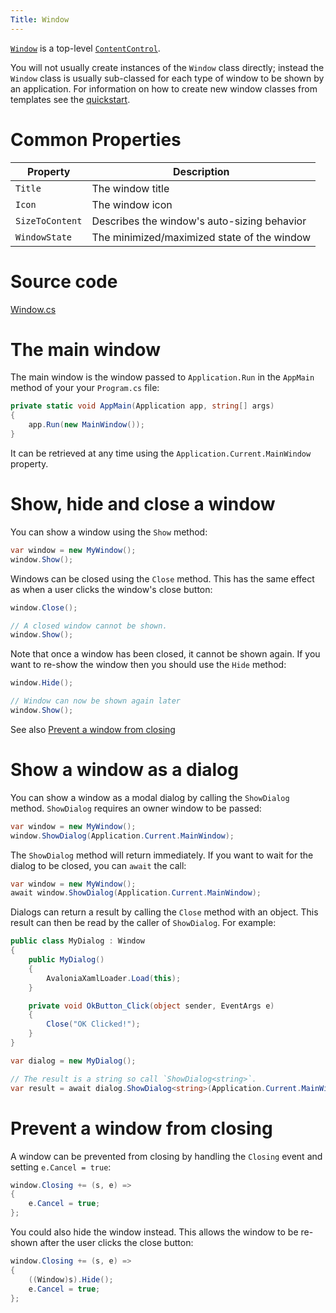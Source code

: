 ```yaml
---
Title: Window
---
```


[`Window`](/api/Avalonia.Controls/Window) is a top-level [`ContentControl`](contentcontrol).

You will not usually create instances of the `Window` class directly; instead the `Window` class
is usually sub-classed for each type of window to be shown by an application. For information on
how to create new window classes from templates see the [quickstart](/docs/quickstart/window).

# Common Properties

|Property|Description|
|--------|-----------|
|`Title`|The window title|
|`Icon`|The window icon|
|`SizeToContent`|Describes the window's auto-sizing behavior|
|`WindowState`|The minimized/maximized state of the window|

# Source code
[Window.cs](https://github.com/AvaloniaUI/Avalonia/blob/master/src/Avalonia.Controls/Window.cs)

# The main window

The main window is the window passed to `Application.Run` in the `AppMain` method of your your
`Program.cs` file:

```csharp
private static void AppMain(Application app, string[] args)
{
    app.Run(new MainWindow());
}
```

It can be retrieved at any time using the `Application.Current.MainWindow` property.

# Show, hide and close a window

You can show a window using the `Show` method:

```csharp
var window = new MyWindow();
window.Show();
```

Windows can be closed using the `Close` method. This has the same effect as when a user clicks the
window's close button:

```csharp
window.Close();

// A closed window cannot be shown.
window.Show();
```

Note that once a window has been closed, it cannot be shown again. If you want to re-show the
window then you should use the `Hide` method:

```csharp
window.Hide();

// Window can now be shown again later
window.Show();
```

See also [Prevent a window from closing](#prevent-a-window-from-closing)

# Show a window as a dialog

You can show a window as a modal dialog by calling the `ShowDialog` method. `ShowDialog` requires
an owner window to be passed:

```csharp
var window = new MyWindow();
window.ShowDialog(Application.Current.MainWindow);
```

The `ShowDialog` method will return immediately. If you want to wait for the dialog to be closed,
you can `await` the call:

```csharp
var window = new MyWindow();
await window.ShowDialog(Application.Current.MainWindow);
```

Dialogs can return a result by calling the `Close` method with an object. This result can then be
read by the caller of `ShowDialog`. For example:

```csharp
public class MyDialog : Window
{
    public MyDialog()
    {
        AvaloniaXamlLoader.Load(this);
    }

    private void OkButton_Click(object sender, EventArgs e)
    {
        Close("OK Clicked!");
    }
}
```

```csharp
var dialog = new MyDialog();

// The result is a string so call `ShowDialog<string>`.
var result = await dialog.ShowDialog<string>(Application.Current.MainWindow);
```

# Prevent a window from closing

A window can be prevented from closing by handling the `Closing` event and setting `e.Cancel = true`:

```csharp
window.Closing += (s, e) =>
{
    e.Cancel = true;
};
```

You could also hide the window instead. This allows the window to be re-shown after the user clicks
the close button:

```csharp
window.Closing += (s, e) =>
{
    ((Window)s).Hide();
    e.Cancel = true;
};
```
